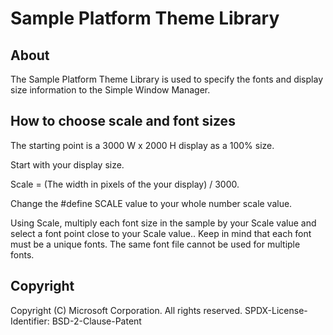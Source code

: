 # Sample Platform Theme Library

## About

The Sample Platform Theme Library is used to specify the fonts and display size information to
the Simple Window Manager.

## How to choose scale and font sizes

The starting point is a 3000 W x 2000 H display as a 100% size.

Start with your display size.

Scale =  (The width in pixels of the your display) / 3000.

Change the #define SCALE value to your whole number scale value.

Using Scale, multiply each font size in the sample by your Scale value and select a font point
close to your Scale value..
Keep in mind that each font must be a unique fonts.
The same font file cannot be used for multiple fonts.

## Copyright

Copyright (C) Microsoft Corporation. All rights reserved.
SPDX-License-Identifier: BSD-2-Clause-Patent
